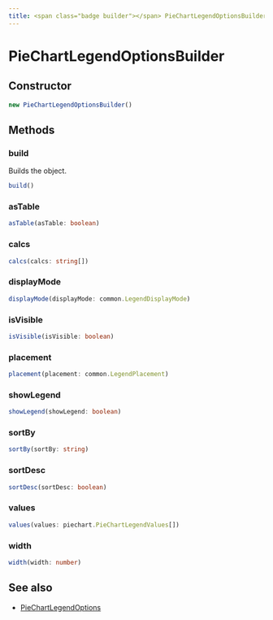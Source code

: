 ```yaml
---
title: <span class="badge builder"></span> PieChartLegendOptionsBuilder
---
```

# <span class="badge builder"></span> PieChartLegendOptionsBuilder

## Constructor

```typescript
new PieChartLegendOptionsBuilder()
```
## Methods

### <span class="badge object-method"></span> build

Builds the object.

```typescript
build()
```

### <span class="badge object-method"></span> asTable

```typescript
asTable(asTable: boolean)
```

### <span class="badge object-method"></span> calcs

```typescript
calcs(calcs: string[])
```

### <span class="badge object-method"></span> displayMode

```typescript
displayMode(displayMode: common.LegendDisplayMode)
```

### <span class="badge object-method"></span> isVisible

```typescript
isVisible(isVisible: boolean)
```

### <span class="badge object-method"></span> placement

```typescript
placement(placement: common.LegendPlacement)
```

### <span class="badge object-method"></span> showLegend

```typescript
showLegend(showLegend: boolean)
```

### <span class="badge object-method"></span> sortBy

```typescript
sortBy(sortBy: string)
```

### <span class="badge object-method"></span> sortDesc

```typescript
sortDesc(sortDesc: boolean)
```

### <span class="badge object-method"></span> values

```typescript
values(values: piechart.PieChartLegendValues[])
```

### <span class="badge object-method"></span> width

```typescript
width(width: number)
```

## See also

 * <span class="badge object-type-interface"></span> [PieChartLegendOptions](./object-PieChartLegendOptions.md)

